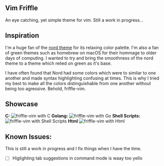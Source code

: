 Vim Friffle
---
An eye catching, yet simple theme for vim.
Still a work in progress...

## Inspiration
I'm a huge fan of the [nord theme](nordtheme.com) for its relaxing color palette. I'm also a fan of green themes such as homebrew on macOS for their hommage to older days of computing. I wanted to try and bring the smoothness of the nord theme to a theme which relied on green as it's base.

I have often found that Nord had some colors which were to similar to one another and made syntax highlighting confusing at times. This is why I tried my best to make all the  colors distinguishable from one another without being too agressive. Behold, friffle-vim.

## Showcase

**C:**
![friffle-vim with C](https://github.com/ChausseBenjamin/friffle-vim/resources/friffle-C.png)
**Golang:**
![friffle-vim with Go](https://github.com/ChausseBenjamin/friffle-vim/resources/friffle-go.png)
**Shell Scripts:**
![friffle-vim with Shell Scripts](https://github.com/ChausseBenjamin/friffle-vim/resources/friffle-shell.png)
**Html**
![friffle-vim with Html](https://github.com/ChausseBenjamin/friffle-vim/resources/friffle-html.png)

## Known Issues:
This is still a work in progress and I fix things when I have the time.

- [  ] Higlighting tab suggestions in command mode is waay too yello

